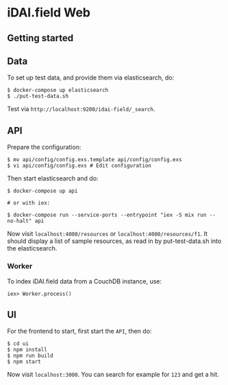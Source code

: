 # iDAI.field Web

## Getting started

## Data

To set up test data, and provide them via elasticsearch, do:

```
$ docker-compose up elasticsearch
$ ./put-test-data.sh
```

Test via `http://localhost:9200/idai-field/_search`.

## API

Prepare the configuration:

```
$ mv api/config/config.exs.template api/config/config.exs
$ vi api/config/config.exs # Edit configuration
```

Then start elasticsearch and do:

```
$ docker-compose up api

# or with iex: 

$ docker-compose run --service-ports --entrypoint "iex -S mix run --no-halt" api
```

Now visit `localhost:4000/resources` or `localhost:4000/resources/f1`. It should display a list of sample
resources, as read in by put-test-data.sh into the elasticsearch.

### Worker

To index iDAI.field data from a CouchDB instance, use:

```
iex> Worker.process()
```

## UI

For the frontend to start, first start the `API`, then do:

```
$ cd ui
$ npm install
$ npm run build
$ npm start
```

Now visit `localhost:3000`. You can search for example for `123` and get a hit.

